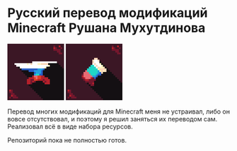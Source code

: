 # Русский перевод модификаций Minecraft Рушана Мухутдинова
<img src="pack-forge.png"> <img src="pack-fabric.png">

Перевод многих модификаций для Minecraft меня не устраивал, либо он вовсе отсутствовал, и поэтому я решил заняться их переводом сам. Реализовал всё в виде набора ресурсов.

Репозиторий пока не полностью готов.
